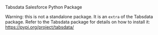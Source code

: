 Tabsdata Salesforce Python Package

Warning: this is not a standalone package. It is an `extra` of the Tabsdata package. 
Refer to the Tabsdata package for details on how to install it: https://pypi.org/project/tabsdata/
